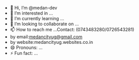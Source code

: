 - 👋 Hi, I’m @medan-dev
- 👀 I’m interested in ...
- 🌱 I’m currently learning ...
- 💞️ I’m looking to collaborate on ...
- 📫 How to reach me ...Contact: (0743483280/0726543281)
- by email:medancityug@gmail.com
- by website:medancityug.websites.co.in
- 😄 Pronouns: ...
- ⚡ Fun fact: ...

<!---
medan-dev/medan-dev is a ✨ special ✨ repository because its `README.md` (this file) appears on your GitHub profile.
You can click the Preview link to take a look at your changes.
--->
